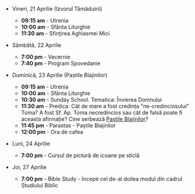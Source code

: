 
* <label>Vineri, 21 Aprilie</label> (Izvorul Tămăduirii)
  * **09:15 am** - Utrenia
  * **10:00 am** - Sfânta Liturghie
  * **11:30 am** - Sfințirea Aghiasmei Mici

* <label>Sâmbătă, 22 Aprilie</label>
  * **7:00 pm** - Vecernie
  * **7:40 pm** - Program Spovedanie

* <label>Duminică, 23 Aprilie</label> (Paștile Blajinilor)
  * **09:15 am** - Utrenia 
  * **10:00 am** - Sfânta Liturghie
  * **10:30 am** - Sunday School. Tematica: Învierea Domnului 
  * **11:30 am** - Predica: Cât de mare a fost credința "ne-credinciosului" Toma? A fost Sf. Ap. Toma necredincios sau cât de falsă poate fi aceasta afirmație? Cine serbează <a href="https://ro.wikipedia.org/wiki/Pa%C8%99tile_Blajinilor">Paștile Blajinilor</a>?
  * **11:45 pm** - Parastas - Paștile Blajinilor
  * **12:00 pm** - Ora de cafea

* <label>Luni, 24 Aprilie</label>
  * **7:00 pm** - Cursul de pictură de icoane pe sticlă

* <label>Joi, 27 Aprilie</label>
  * **7:00 pm** - Bible Study - începe cel de-al doilea modul din cadrul Studiului Biblic